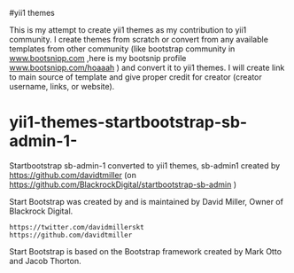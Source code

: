 #yii1 themes

This is my attempt to create yii1 themes as my contribution to yii1 community.
I create themes from scratch or convert from any available templates from other community (like bootstrap community in www.bootsnipp.com ,here is my bootsnip profile www.bootsnipp.com/hoaaah ) and convert it to yii1 themes.
I will create link to main source of template and give proper credit for creator (creator username, links, or website).

# yii1-themes-startbootstrap-sb-admin-1-
Startbootstrap sb-admin-1 converted to yii1 themes, sb-admin1 created by https://github.com/davidtmiller (on https://github.com/BlackrockDigital/startbootstrap-sb-admin )

Start Bootstrap was created by and is maintained by David Miller, Owner of Blackrock Digital.

    https://twitter.com/davidmillerskt
    https://github.com/davidtmiller

Start Bootstrap is based on the Bootstrap framework created by Mark Otto and Jacob Thorton.
